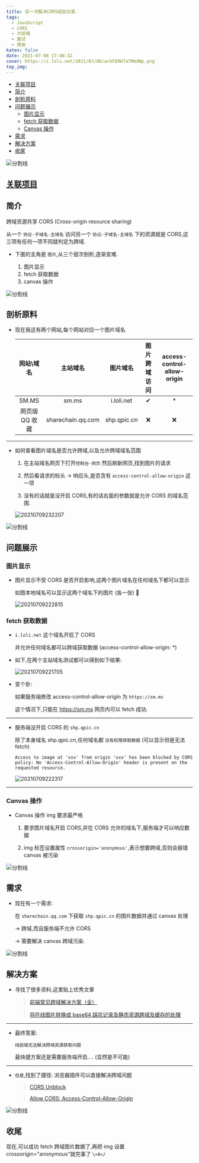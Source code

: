 ```yaml
---
title: 😡一次解决CORS经验记录.
tags:
  - JavaScript
  - CORS
  - 大前端
  - 面试
  - 爬虫
katex: false
date: 2021-07-08 17:48:32
cover: https://i.loli.net/2021/07/08/wrkFERH7aTMmdWp.png
top_img:
---
```


<!--
 * @?: *********************************************************************
 * @Author: Weidows
 * @LastEditors: Weidows
 * @LastEditTime: 2021-07-11 19:49:07
 * @FilePath: \Weidowsd:\Game\Github\Blog-private\source\_posts\Web\JavaScript\CORS.md
 * @Description:
 * @!: *********************************************************************
-->

- [关联项目](#关联项目)
- [简介](#简介)
- [剖析原料](#剖析原料)
- [问题展示](#问题展示)
  - [图片显示](#图片显示)
  - [fetch 获取数据](#fetch-获取数据)
  - [Canvas 操作](#canvas-操作)
- [需求](#需求)
- [解决方案](#解决方案)
- [收尾](#收尾)

![分割线](https://cdn.jsdelivr.net/gh/Weidows/Images/img/divider.png)

## [关联项目](https://github.com/Weidows/awesome-image-collector)

## 简介

跨域资源共享 CORS (Cross-origin resource sharing)

从一个 `协议-子域名-主域名` 访问另一个 `协议-子域名-主域名` 下的资源就是 CORS,这三项有任何一项不同就判定为跨域.

- 下面的主角是 `图片`,从三个层次剖析,逐渐变难.

  1. 图片显示
  2. fetch 获取数据
  3. canvas 操作

![分割线](https://cdn.jsdelivr.net/gh/Weidows/Images/img/divider.png)

## 剖析原料

- 现在我这有两个网站,每个网站对应一个图片域名

  |   网站\域名    |     主站域名      |  图片域名   | 图片跨域访问 | access-control-allow-origin |
  | :------------: | :---------------: | :---------: | :----------: | :-------------------------: |
  |     SM.MS      |       sm.ms       | i.loli.net  |      ✔       |             \*              |
  | 网页版 QQ 收藏 | sharechain.qq.com | shp.qpic.cn |      ❌      |             ❌              |

---

- 如何查看图片域名是否允许跨域,以及允许跨域域名范围

  1. 在主站域名网页下打开`控制台-网页` 然后刷新网页,找到图片的请求

  2. 然后看请求的标头 -> 响应头,是否含有 `access-control-allow-origin` 这一项

  3. 没有的话就是没开启 CORS,有的话右面的参数就是允许 CORS 的域名范围.

  <img src="https://i.loli.net/2021/07/09/ONQBnduEbS7Tsm6.png" alt="20210709232207" />

![分割线](https://cdn.jsdelivr.net/gh/Weidows/Images/img/divider.png)

## 问题展示

### 图片显示

- 图片显示不受 CORS 是否开启影响,这两个图片域名在任何域名下都可以显示

  如图本地域名可以显示这两个域名下的图片 (各一张) 🥵

  <img src="https://i.loli.net/2021/07/09/DPsTiHyMeRcl8JU.png" alt="20210709222815" />

### fetch 获取数据

- `i.loli.net` 这个域名开启了 CORS

  并允许任何域名都可以跨域获取数据 (access-control-allow-origin: \*)

- 如下,在两个主站域名测试都可以得到如下结果:

  <img src="https://i.loli.net/2021/07/09/8lHUmQXwBtOg54R.png" alt="20210709221705" />

- 变个卦:

  如果服务端修改 access-control-allow-origin 为 `https://sm.ms`

  这个情况下,只能在 https://sm.ms 网页内可以 fetch 成功.

---

- 服务端没开启 CORS 的 `shp.qpic.cn`

  除了本身域名 shp.qpic.cn,任何域名都 `没有权限获取数据` (可以显示但是无法 fetch)

  ```
  Access to image at 'xxx' from origin 'xxx' has been blocked by CORS policy: No 'Access-Control-Allow-Origin' header is present on the requested resource.
  ```

  <img src="https://i.loli.net/2021/07/09/DXuTiWS3vFgUYqO.png" alt="20210709222317" />

---

### Canvas 操作

- Canvas 操作 img 要求最严格

  1. 要求图片域名开启 CORS,并在 CORS 允许的域名下,服务端才可以响应数据

  2. img 标签设置属性 `crossorigin='anonymous'`,表示想要跨域,否则会报错 canvas 被污染

![分割线](https://cdn.jsdelivr.net/gh/Weidows/Images/img/divider.png)

## 需求

- 现在有一个需求:

  在 `sharechain.qq.com` 下获取 `shp.qpic.cn` 的图片数据并通过 canvas 处理

  -> 跨域,而且服务端不允许 CORS

  -> 需要解决 canvas 跨域污染.

![分割线](https://cdn.jsdelivr.net/gh/Weidows/Images/img/divider.png)

## 解决方案

- 寻找了很多资料,这里贴上优秀文章

  > [前端常见跨域解决方案（全）](https://segmentfault.com/a/1190000011145364)

  > [将在线图片转换成 base64 踩坑记录及静态资源跨域及缓存的处理](http://t.zoukankan.com/goloving-p-12857575.html)

---

- 最终答案:

  `纯前端无法解决跨域资源获取问题`

  最快捷方案还是需要服务端开启.... (显然是不可能)

---

- `但是`,找到了捷径: 浏览器插件可以直接解决跨域问题

  > [CORS Unblock](https://microsoftedge.microsoft.com/addons/detail/cors-unblock/hkjklmhkbkdhlgnnfbbcihcajofmjgbh?hl=zh-CN)

  > [Allow CORS: Access-Control-Allow-Origin](https://microsoftedge.microsoft.com/addons/detail/allow-cors-accesscontro/bhjepjpgngghppolkjdhckmnfphffdag?hl=zh-CN)

![分割线](https://cdn.jsdelivr.net/gh/Weidows/Images/img/divider.png)

## 收尾

现在,可以成功 fetch 跨域图片数据了,再把 img 设置 crossorigin="anonymous"就完事了 `\>A</`
